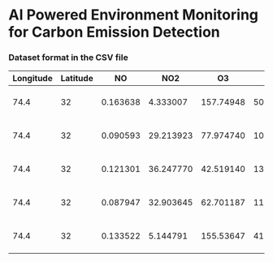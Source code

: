 # AI Powered Environment Monitoring for Carbon Emission Detection

### Dataset format in the CSV file
| Longitude | Latitude | NO       | NO2      | O3        | CO         | SO2       | PM2.5      | PM10       | CH4       | Time                |
|-----------|----------|----------|----------|-----------|------------|-----------|------------|------------|-----------|---------------------|
| 74.4      | 32       | 0.163638 | 4.333007 | 157.74948 | 506.70400  | 6.806239  | 96.633316  | 158.45811  | 1262.6068 | 2019-09-15 12:00:00 |
| 74.4      | 32       | 0.090593 | 29.213923| 77.974740 | 1050.17100 | 20.612677 | 127.905020 | 197.64460  | 1272.3113 | 2019-09-15 15:00:00 |
| 74.4      | 32       | 0.121301 | 36.247770| 42.519140 | 1303.39170 | 25.655373 | 139.547210 | 208.79817  | 1271.9192 | 2019-09-15 21:00:00 |
| 74.4      | 32       | 0.087947 | 32.903645| 62.701187 | 1184.75830 | 25.765951 | 131.153980 | 199.12613  | 1271.3221 | 2019-09-15 18:00:00 |
| 74.4      | 32       | 0.133522 | 5.144791 | 155.53647 | 416.21497  | 11.157199 | 73.124880  | 123.20423  | 1261.7310 | 2019-09-16 12:00:00 |

